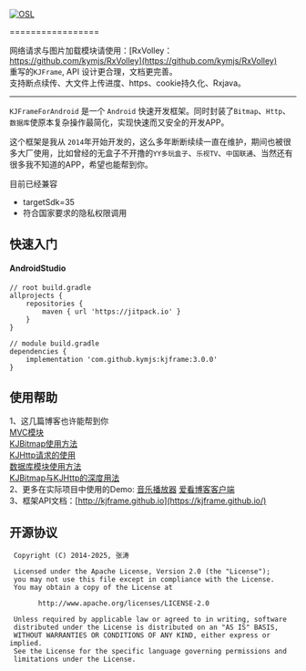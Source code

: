 [![OSL](https://cdn.kymjs.com:8843/qiniu/image/logo3.png)](https://www.kymjs.com/works/)


=================

网络请求与图片加载模块请使用：[RxVolley：https://github.com/kymjs/RxVolley](https://github.com/kymjs/RxVolley)   
重写的```KJFrame```, API 设计更合理，文档更完善。   
支持断点续传、大文件上传进度、https、cookie持久化、Rxjava。

---

`KJFrameForAndroid` 是一个 `Android` 快速开发框架。同时封装了`Bitmap`、`Http`、`数据库`使原本复杂操作最简化，实现快速而又安全的开发APP。  

这个框架是我从 `2014`年开始开发的，这么多年断断续续一直在维护，期间也被很多大厂使用，比如曾经的无盒子不开撸的`YY多玩盒子`、`乐视TV`、`中国联通`、当然还有很多我不知道的APP，希望也能帮到你。


目前已经兼容  

*   targetSdk=35
*   符合国家要求的隐私权限调用


## 快速入门

#### AndroidStudio
  

``` 
// root build.gradle
allprojects {
    repositories {
        maven { url 'https://jitpack.io' }
    }
}

// module build.gradle
dependencies {
    implementation 'com.github.kymjs:kjframe:3.0.0'
}
```

## 使用帮助
1、这几篇博客也许能帮到你  
    [MVC模块](https://github.com/kymjs/KJFrameForAndroid/wiki/MVCLibrary_cn)   
    [KJBitmap使用方法](https://www.kymjs.com/code/2015/03/25/01/)   
    [KJHttp请求的使用](https://www.kymjs.com/code/2015/05/12/01/)   
    [数据库模块使用方法](https://github.com/kymjs/KJFrameForAndroid/wiki/DBLibrary)   
    [KJBitmap与KJHttp的深度用法](https://www.kymjs.com/code/2015/09/24/01/)   
2、更多在实际项目中使用的Demo: [音乐播放器](https://github.com/KJFrame/KJMusic) [爱看博客客户端](https://github.com/KJFrame/KJBlog)    
3、框架API文档：[http://kjframe.github.io](https://kjframe.github.io/)     


## 开源协议
```
 Copyright (C) 2014-2025, 张涛
 
 Licensed under the Apache License, Version 2.0 (the "License");
 you may not use this file except in compliance with the License.
 You may obtain a copy of the License at

       http://www.apache.org/licenses/LICENSE-2.0

 Unless required by applicable law or agreed to in writing, software
 distributed under the License is distributed on an "AS IS" BASIS,
 WITHOUT WARRANTIES OR CONDITIONS OF ANY KIND, either express or implied.
 See the License for the specific language governing permissions and
 limitations under the License.
 ```
